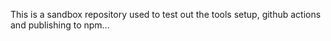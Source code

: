 This is a sandbox repository used to test out the tools setup, github actions and publishing to npm...
